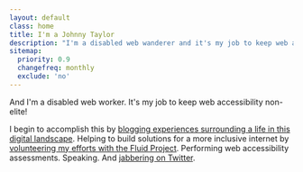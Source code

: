 ```yaml
---
layout: default
class: home
title: I'm a Johnny Taylor
description: "I'm a disabled web wanderer and it's my job to keep web accessibility non-elite!"
sitemap:
  priority: 0.9
  changefreq: monthly
  exclude: 'no'
---
```


<p class="intro">And I'm a disabled web worker. It's my job to keep web accessibility non-elite!</p>

I begin to accomplish this by <a href="https://abledaccess.com" rel="external">blogging experiences surrounding a life in this digital landscape</a>. Helping to build solutions for a more inclusive internet by <a href="http://fluidproject.org" rel="external">volunteering my efforts with the Fluid Project</a>. Performing web accessibility assessments. Speaking. And <a href="https://twitter.com/abledaccess" rel="external">jabbering on Twitter</a>.